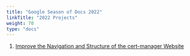 ```yaml
---
title: "Google Season of Docs 2022"
linkTitle: "2022 Projects"
weight: 70
type: "docs"
---
```


1. [Improve the Navigation and Structure of the cert-manager Website](improve-navigation-and-structure/)
